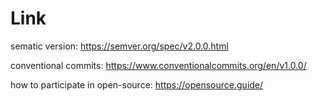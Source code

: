 # Link

sematic version: https://semver.org/spec/v2.0.0.html

conventional commits: https://www.conventionalcommits.org/en/v1.0.0/

how to participate in open-source: https://opensource.guide/